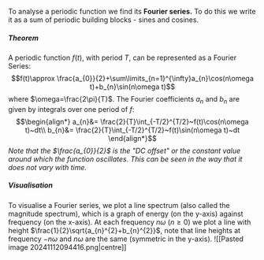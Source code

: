 To analyse a periodic function we find its **Fourier series.** To do this we write it as a sum of periodic building blocks - sines and cosines.
##### Theorem
A periodic function $f(t)$, with period $T$, can be represented as a Fourier Series:
$$f(t)\approx \frac{a_{0}}{2}+\sum\limits_{n=1}^{\infty}a_{n}\cos(n\omega t)+b_{n}\sin(n\omega t)$$
where $\omega=\frac{2\pi}{T}$. The Fourier coefficients $a_{n}$ and $b_{n}$ are given by integrals over one period of $f$:
$$\begin{align*}
a_{n}&= \frac{2}{T}\int_{-T/2}^{T/2}~f(t)\cos(n\omega t)~dt\\
b_{n}&= \frac{2}{T}\int_{-T/2}^{T/2}~f(t)\sin(n\omega t)~dt
\end{align*}$$
*Note that the $\frac{a_{0}}{2}$ is the "DC offset" or the constant value around which the function oscillates. This can be seen in the way that it does not vary with time.*


##### Visualisation
To visualise a Fourier series, we plot a line spectrum (also called the magnitude spectrum), which is a graph of energy (on the y-axis) against frequency (on the x-axis). 
At each frequency $n\omega$ ($n\ge 0$) we plot a line with height $\frac{1}{2}\sqrt{a_{n}^{2}+b_{n}^{2}}$, note that line heights at frequency $-n\omega$ and $n\omega$ are the same (symmetric in the y-axis).
![[Pasted image 20241112094416.png|centre]]

